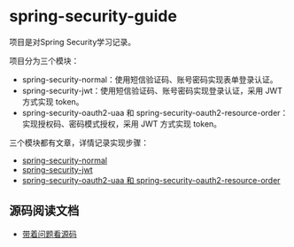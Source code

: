 # spring-security-guide

项目是对Spring Security学习记录。

项目分为三个模块：
- spring-security-normal：使用短信验证码、账号密码实现表单登录认证。
- spring-security-jwt：使用短信验证码、账号密码实现登录认证，采用 JWT 方式实现 token。
- spring-security-oauth2-uaa 和 spring-security-oauth2-resource-order：实现授权码、密码模式授权，采用 JWT 方式实现 token。

三个模块都有文章，详情记录实现步骤：
- [spring-security-normal](http://huanlian77.top/frame/spring_security/sms_passport_login.html)
- [spring-security-jwt](http://huanlian77.top/frame/spring_security/integrated_jwt.html)
- [spring-security-oauth2-uaa 和 spring-security-oauth2-resource-order](http://huanlian77.top/frame/spring_security/integrated_oauth2.html)

## 源码阅读文档
- [带着问题看源码](https://github.com/huanlian77/spring-security-guide/)
